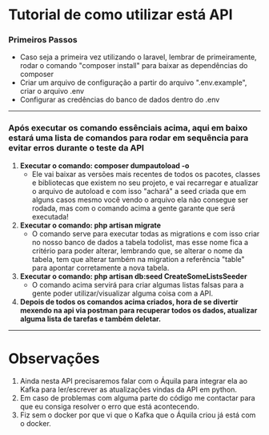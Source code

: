 # Tutorial de como utilizar está API

### Primeiros Passos

- Caso seja a primeira vez utilizando o laravel, lembrar de primeiramente, rodar o comando "composer install" para baixar as dependências do composer
- Criar um arquivo de configuração a partir do arquivo ".env.example", criar o arquivo .env
- Configurar as credências do banco de dados dentro do .env

<hr>

### Após executar os comando essênciais acima, aqui em baixo estará uma lista de comandos para rodar em sequência para evitar erros durante o teste da API

1. **Executar o comando: composer dumpautoload -o**
    - Ele vai baixar as versões mais recentes de todos os pacotes, classes e bibliotecas que existem no seu projeto, e vai recarregar e atualizar o arquivo de autoload e com isso "achará" a seed criada que em alguns casos mesmo você vendo o arquivo ela não consegue ser rodada, mas com o comando acima a gente garante que será executada!
2. **Executar o comando: php artisan migrate**
    - O comando serve para executar todas as migrations e com isso criar no nosso banco de dados a tabela todolist, mas esse nome fica a critério para poder alterar, lembrando que, se alterar o nome da tabela, tem que alterar também na migration a referência "table" para apontar corretamente a nova tabela.
3. **Executar o comando: php artisan db:seed CreateSomeListsSeeder**
    - O comando acima servirá para criar algumas listas falsas para a gente poder utilizar/visualizar alguma coisa com a API.
4. **Depois de todos os comandos acima criados, hora de se divertir mexendo na api via postman para recuperar todos os dados, atualizar alguma lista de tarefas e também deletar.**

<hr>

# Observações

1. Ainda nesta API precisaremos falar com o Áquila para integrar ela ao Kafka para ler/escrever as atualizações vindas da API em python.
2. Em caso de problemas com alguma parte do código me contactar para que eu consiga resolver o erro que está acontecendo.
3. Fiz sem o docker por que vi que o Kafka que o Áquila criou já está com o docker.
